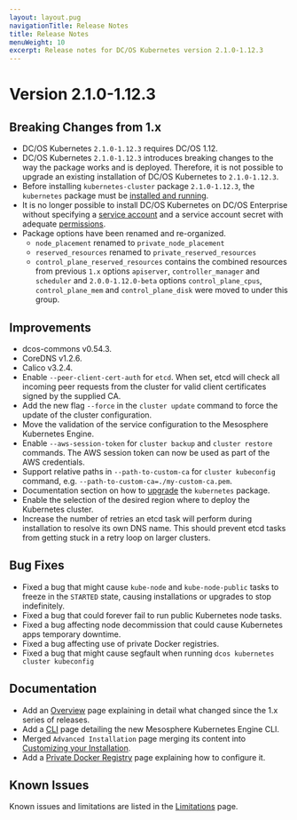 ```yaml
---
layout: layout.pug
navigationTitle: Release Notes
title: Release Notes
menuWeight: 10
excerpt: Release notes for DC/OS Kubernetes version 2.1.0-1.12.3
---
```


<!-- This source repo for this topic is https://github.com/mesosphere/dcos-kubernetes-cluster -->

# Version 2.1.0-1.12.3

## Breaking Changes from 1.x

* DC/OS Kubernetes `2.1.0-1.12.3` requires DC/OS 1.12.
* DC/OS Kubernetes `2.1.0-1.12.3` introduces breaking changes to the way the package works and is deployed.
  Therefore, it is not possible to upgrade an existing installation of DC/OS Kubernetes to `2.1.0-1.12.3`.
* Before installing `kubernetes-cluster` package `2.1.0-1.12.3`, the `kubernetes` package must be [installed and running](/services/kubernetes/2.1.0-1.12.3/getting-started/installing-mke/).
* It is no longer possible to install DC/OS Kubernetes on DC/OS Enterprise without specifying a [service account](/1.12/security/ent/service-auth/) and a service account secret with adequate [permissions](/1.12/security/ent/perms-reference/).
* Package options have been renamed and re-organized.
  * `node_placement` renamed to `private_node_placement`
  * `reserved_resources` renamed to `private_reserved_resources`
  * `control_plane_reserved_resources` contains the combined resources from previous `1.x` options `apiserver`, `controller_manager` and `scheduler` and `2.0.0-1.12.0-beta` options `control_plane_cpus`, `control_plane_mem` and `control_plane_disk` were moved to under this group.

## Improvements

* dcos-commons v0.54.3.
* CoreDNS v1.2.6.
* Calico v3.2.4.
* Enable `--peer-client-cert-auth` for `etcd`. When set, etcd will check all incoming peer requests from the cluster for valid client certificates signed by the supplied CA.
* Add the new flag `--force` in the `cluster update` command to force the update of the cluster configuration.
* Move the validation of the service configuration to the Mesosphere Kubernetes Engine.
* Enable `--aws-session-token` for `cluster backup` and `cluster restore` commands. The AWS session token can now be used as part of the AWS credentials.
* Support relative paths in `--path-to-custom-ca` for `cluster kubeconfig` command, e.g. `--path-to-custom-ca=./my-custom-ca.pem`.
* Documentation section on how to [upgrade](/services/kubernetes/2.1.0-1.12.3/operations/upgrade/#Mesosphere-Kubernetes-Engine) the `kubernetes` package.
* Enable the selection of the desired region where to deploy the Kubernetes cluster.
* Increase the number of retries an etcd task will perform during installation to resolve its own DNS name. This should prevent etcd tasks from getting stuck in a retry loop on larger clusters.

## Bug Fixes

* Fixed a bug that might cause `kube-node` and `kube-node-public` tasks to freeze in the `STARTED` state, causing installations or upgrades to stop indefinitely.
* Fixed a bug that could forever fail to run public Kubernetes node tasks.
* Fixed a bug affecting node decommission that could cause Kubernetes apps temporary downtime.
* Fixed a bug affecting use of private Docker registries.
* Fixed a bug that might cause segfault when running `dcos kubernetes cluster kubeconfig`

## Documentation

* Add an [Overview](/services/kubernetes/2.1.0-1.12.3/overview/) page explaining in detail what changed since the 1.x series of releases.
* Add a [CLI](/services/kubernetes/2.1.0-1.12.3/cli/) page detailing the new Mesosphere Kubernetes Engine CLI.
* Merged `Advanced Installation` page merging its content into [Customizing your Installation](/services/kubernetes/2.1.0-1.12.3/operations/customizing-install/).
* Add a [Private Docker Registry](/services/kubernetes/2.1.0-1.12.3/operations/private-docker-registry/) page explaining how to configure it.

## Known Issues

Known issues and limitations are listed in the [Limitations](/services/kubernetes/2.1.0-1.12.3/limitations/) page.